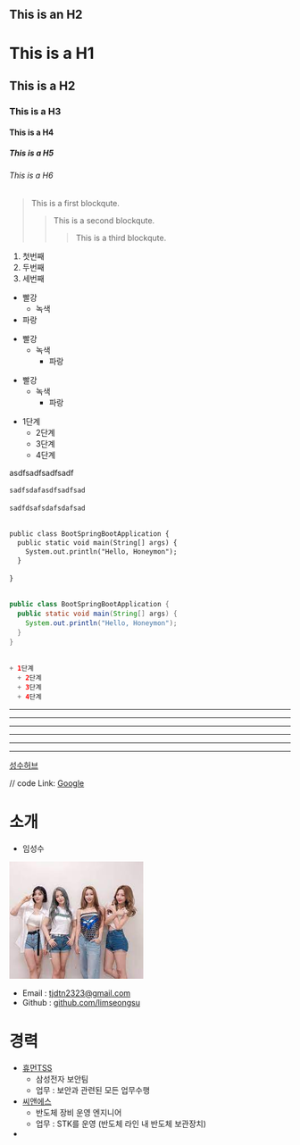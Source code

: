 This is an H2
-------------

# This is a H1
## This is a H2
### This is a H3
#### This is a H4
##### This is a H5
###### This is a H6


> This is a first blockqute.
>	> This is a second blockqute.
>	>	> This is a third blockqute.

1. 첫번째
1. 두번째
1. 세번째

* 빨강
  * 녹색
* 파랑

+ 빨강
  + 녹색
    + 파랑

- 빨강
  - 녹색
    - 파랑

+ 1단계
  + 2단계
  + 3단계
  + 4단계

 asdfsadfsadfsadf

    sadfsdafasdfsadfsad

    sadfdsafsdafsdafsad

<pre>
<code>
public class BootSpringBootApplication {
  public static void main(String[] args) {
    System.out.println("Hello, Honeymon");
  }

}
</code>
</pre>

```java
public class BootSpringBootApplication {
  public static void main(String[] args) {
    System.out.println("Hello, Honeymon");
  }
}
```

```java

+ 1단계
  + 2단계
  + 3단계
  + 4단계

```
<hr/>

* * *

***

*****

- - -

---------------------------------------

[성수허브][id]

[id]: https://github.com/limseongsu/Seongsu "Optional Title here"

// code
Link: [Google][googlelink]

[googlelink]: https://google.com "Go google"




# 소개

* 임성수

<img src="a.jpg">

* Email : tjdtn2323@gmail.com
* Github : [github.com/limseongsu](https://github.com/limseongsu)


# 경력
* [휴먼TSS](http://www.htsseval.com/login.do)
    - 삼성전자 보안팀
    - 업무 : 보안과 관련된 모든 업무수행   
* [씨앤에스](http://www.cnssoft.co.kr/)
    - 반도체 장비 운영 엔지니어
    - 업무 : STK를 운영 (반도체 라인 내 반도체 보관장치)
* 
